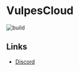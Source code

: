 # VulpesCloud

![build](https://github.com/VulpesCloud/VulpesCloud/actions/workflows/gradle.yml/badge.svg)

## Links

- [Discord](https://discord.gg/dcFSujWqfw)

